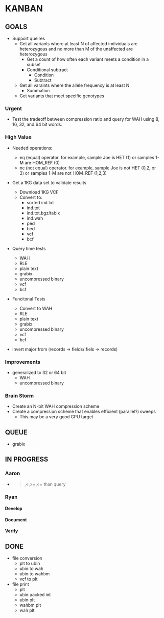 # KANBAN

## GOALS

* Support queires
    * Get all variants where at least N of affected individuals are
      heterozygous and no more than M of the unaffected are heterozygous
        * Get a count of how often each variant meets a condition in a subset
        * Conditional subtract
            * Condition
            * Subtract
    * Get all varaints where the allele frequency is at least N 
        * Summation
    * Get variants that meet specific genotypes

### Urgent
* Test the tradeoff between compression ratio and query for WAH using 8, 16, 32, and 64 bit words.


### High Value

* Needed operations:
    * eq (equal) operator. for example, sample Joe is HET (1) or samples 1-M are HOM_REF (0)
    * ne (not equal) operator. for example, sample Joe is not HET (0,2, or 3) or samples 1-M are not HOM_REF (1,2,3)


* Get a 1KG data set to validate results
    * Download 1KG VCF
    * Convert to:
        * sorted ind.txt
        * ind.txt
        * ind.txt.bgz/tabix
        * ind.wah
        * ped
        * bed
        * vcf
        * bcf

* Query time tests
    * WAH
    * RLE
    * plain text
    * grabix
    * uncompressed binary
    * vcf
    * bcf


* Funcitonal Tests
    * Convert to WAH
    * RLE
    * plain text
    * grabix
    * uncompressed binary
    * vcf
    * bcf

* invert major from (records -> fields/ fiels -> records)

### Improvements

* generalized to 32 or 64 bit 
    * WAH
    * uncompressed binary

### Brain Storm

* Create an N-bit WAH compression scheme
* Create a compression scheme that enables efficient (parallel?) sweeps
    * This may be a very good GPU target

## QUEUE

* grabix

## IN PROGRESS

### Aaron
* >,<,>=,<= than query
### Ryan
#### Develop
#### Document
#### Verify

## DONE
* file conversion
    * plt to ubin
    * ubin to wah
    * ubin to wahbm
    * vcf to plt
* file print
    * plt
    * ubin packed int
    * ubin plt
    * wahbm plt
    * wah plt
